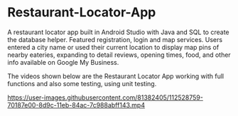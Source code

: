 # Restaurant-Locator-App

A restaurant locator app built in Android Studio with Java and SQL to create the database helper. Featured registration, login and map services. Users entered a city name or used their current location to display map pins of nearby eateries, expanding to detail reviews, opening times, food, and other info available on Google My Business.

The videos shown below are the Restaurant Locator App working with full functions and also some testing, using unit testing.


https://user-images.githubusercontent.com/81382405/112528759-70187e00-8d9c-11eb-84ac-7c988abff143.mp4

